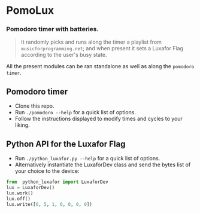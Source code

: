 # PomoLux
### Pomodoro timer with batteries.
> It randomly picks and runs along the timer a playlist from `musicforprogramming.net`; and when present it sets a Luxafor Flag according to the user's busy state.

All the present modules can be ran standalone as well as along the `pomodoro timer`.

## Pomodoro timer

* Clone this repo.
* Run `./pomodoro --help` for a quick list of options.
* Follow the instructions displayed to modify times and cycles to your liking.

## Python API for the Luxafor Flag

* Run `./python_luxafor.py --help` for a quick list of options.
* Alternatively instantiate the LuxaforDev class and send the bytes list of your choice to the device:
``` Python
from  python_luxafor import LuxaforDev
lux = LuxaforDev()
lux.work()
lux.off()
lux.write([6, 5, 1, 0, 0, 0, 0])
```
